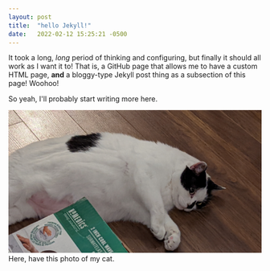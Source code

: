```yaml
---
layout: post
title:  "hello Jekyll!"
date:   2022-02-12 15:25:21 -0500
---
```

It took a long, *long* period of thinking and configuring, but finally it should all work as I want it to! That is, a GitHub page that allows me to have a custom HTML page, **and** a bloggy-type Jekyll post thing as a subsection of this page! Woohoo!

So yeah, I'll probably start writing more here.

![my cat :)](/blog/media/helloworld/example_cat.jpg)
Here, have this photo of my cat.
